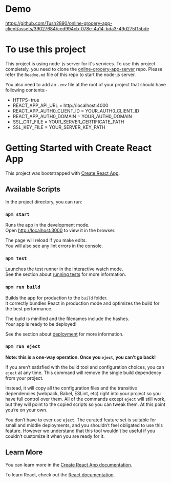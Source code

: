 # Demo

https://github.com/Tush2890/online-grocery-app-client/assets/39027684/ced994cb-078e-4a14-bda3-49d275f15bde

# To use this project

This project is using node-js server for it's services. 
To use this project completely, you need to clone the [online-grocery-app-server](https://github.com/Tush2890/online-grocery-app-server/tree/main) repo. Please refer the `Readme.md` file of this repo to start the node-js server.

You also need to add an `.env` file at the root of your project that should have following contents:-

- HTTPS=true
- REACT_APP_API_URL = http://localhost:4000
- REACT_APP_AUTH0_CLIENT_ID = YOUR_AUTH0_CLIENT_ID
- REACT_APP_AUTH0_DOMAIN = YOUR_AUTH0_DOMAIN
- SSL_CRT_FILE = YOUR_SERVER_CERTIFICATE_PATH
- SSL_KEY_FILE = YOUR_SERVER_KEY_PATH

# Getting Started with Create React App

This project was bootstrapped with [Create React App](https://github.com/facebook/create-react-app).

## Available Scripts

In the project directory, you can run:

### `npm start`

Runs the app in the development mode.\
Open [http://localhost:3000](http://localhost:3000) to view it in the browser.

The page will reload if you make edits.\
You will also see any lint errors in the console.

### `npm test`

Launches the test runner in the interactive watch mode.\
See the section about [running tests](https://facebook.github.io/create-react-app/docs/running-tests) for more information.

### `npm run build`

Builds the app for production to the `build` folder.\
It correctly bundles React in production mode and optimizes the build for the best performance.

The build is minified and the filenames include the hashes.\
Your app is ready to be deployed!

See the section about [deployment](https://facebook.github.io/create-react-app/docs/deployment) for more information.

### `npm run eject`

**Note: this is a one-way operation. Once you `eject`, you can’t go back!**

If you aren’t satisfied with the build tool and configuration choices, you can `eject` at any time. This command will remove the single build dependency from your project.

Instead, it will copy all the configuration files and the transitive dependencies (webpack, Babel, ESLint, etc) right into your project so you have full control over them. All of the commands except `eject` will still work, but they will point to the copied scripts so you can tweak them. At this point you’re on your own.

You don’t have to ever use `eject`. The curated feature set is suitable for small and middle deployments, and you shouldn’t feel obligated to use this feature. However we understand that this tool wouldn’t be useful if you couldn’t customize it when you are ready for it.

## Learn More

You can learn more in the [Create React App documentation](https://facebook.github.io/create-react-app/docs/getting-started).

To learn React, check out the [React documentation](https://reactjs.org/).
